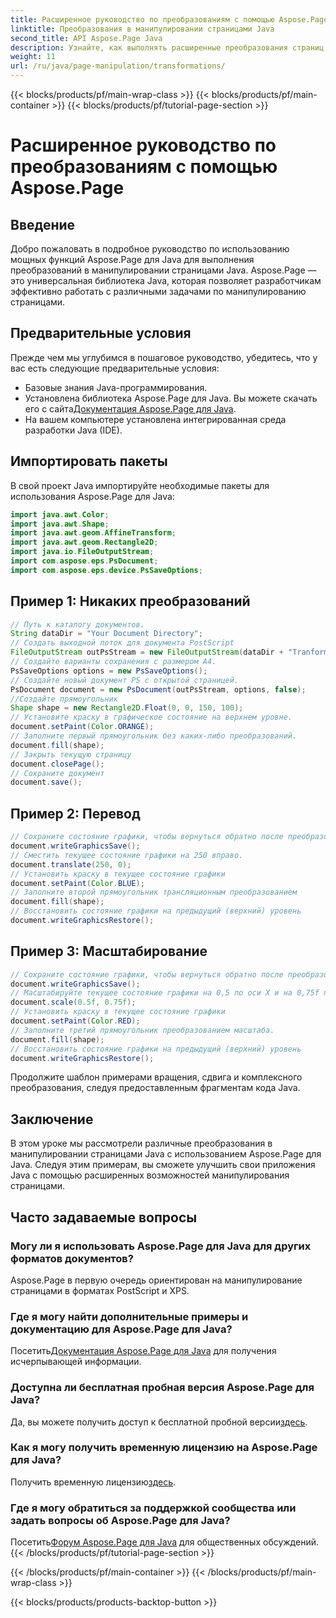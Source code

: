 ```yaml
---
title: Расширенное руководство по преобразованиям с помощью Aspose.Page
linktitle: Преобразования в манипулировании страницами Java
second_title: API Aspose.Page Java
description: Узнайте, как выполнять расширенные преобразования страниц в Java с помощью Aspose.Page для Java. Усовершенствуйте свои Java-приложения с помощью мощных возможностей манипулирования.
weight: 11
url: /ru/java/page-manipulation/transformations/
---
```


{{< blocks/products/pf/main-wrap-class >}}
{{< blocks/products/pf/main-container >}}
{{< blocks/products/pf/tutorial-page-section >}}

# Расширенное руководство по преобразованиям с помощью Aspose.Page

## Введение
Добро пожаловать в подробное руководство по использованию мощных функций Aspose.Page для Java для выполнения преобразований в манипулировании страницами Java. Aspose.Page — это универсальная библиотека Java, которая позволяет разработчикам эффективно работать с различными задачами по манипулированию страницами.
## Предварительные условия
Прежде чем мы углубимся в пошаговое руководство, убедитесь, что у вас есть следующие предварительные условия:
- Базовые знания Java-программирования.
-  Установлена библиотека Aspose.Page для Java. Вы можете скачать его с сайта[Документация Aspose.Page для Java](https://reference.aspose.com/page/java/).
- На вашем компьютере установлена интегрированная среда разработки Java (IDE).
## Импортировать пакеты
В свой проект Java импортируйте необходимые пакеты для использования Aspose.Page для Java:
```java
import java.awt.Color;
import java.awt.Shape;
import java.awt.geom.AffineTransform;
import java.awt.geom.Rectangle2D;
import java.io.FileOutputStream;
import com.aspose.eps.PsDocument;
import com.aspose.eps.device.PsSaveOptions;

```
## Пример 1: Никаких преобразований
```java
// Путь к каталогу документов.
String dataDir = "Your Document Directory";
// Создать выходной поток для документа PostScript
FileOutputStream outPsStream = new FileOutputStream(dataDir + "Tranformations_outPS.ps");
// Создайте варианты сохранения с размером А4.
PsSaveOptions options = new PsSaveOptions();
// Создайте новый документ PS с открытой страницей.
PsDocument document = new PsDocument(outPsStream, options, false);
//Создайте прямоугольник
Shape shape = new Rectangle2D.Float(0, 0, 150, 100);
// Установите краску в графическое состояние на верхнем уровне.
document.setPaint(Color.ORANGE);
// Заполните первый прямоугольник без каких-либо преобразований.
document.fill(shape);
// Закрыть текущую страницу
document.closePage();
// Сохраните документ
document.save();
```
## Пример 2: Перевод
```java
// Сохраните состояние графики, чтобы вернуться обратно после преобразования.
document.writeGraphicsSave();
// Сместить текущее состояние графики на 250 вправо.
document.translate(250, 0);
// Установить краску в текущее состояние графики
document.setPaint(Color.BLUE);
// Заполните второй прямоугольник трансляционным преобразованием
document.fill(shape);
// Восстановить состояние графики на предыдущий (верхний) уровень
document.writeGraphicsRestore();
```
## Пример 3: Масштабирование
```java
// Сохраните состояние графики, чтобы вернуться обратно после преобразования.
document.writeGraphicsSave();
// Масштабируйте текущее состояние графики на 0,5 по оси X и на 0,75f по оси Y.
document.scale(0.5f, 0.75f);
// Установить краску в текущее состояние графики
document.setPaint(Color.RED);
// Заполните третий прямоугольник преобразованием масштаба.
document.fill(shape);
// Восстановить состояние графики на предыдущий (верхний) уровень
document.writeGraphicsRestore();
```
Продолжите шаблон примерами вращения, сдвига и комплексного преобразования, следуя предоставленным фрагментам кода Java.
## Заключение
В этом уроке мы рассмотрели различные преобразования в манипулировании страницами Java с использованием Aspose.Page для Java. Следуя этим примерам, вы сможете улучшить свои приложения Java с помощью расширенных возможностей манипулирования страницами.
## Часто задаваемые вопросы
### Могу ли я использовать Aspose.Page для Java для других форматов документов?
Aspose.Page в первую очередь ориентирован на манипулирование страницами в форматах PostScript и XPS.
### Где я могу найти дополнительные примеры и документацию для Aspose.Page для Java?
 Посетить[Документация Aspose.Page для Java](https://reference.aspose.com/page/java/) для получения исчерпывающей информации.
### Доступна ли бесплатная пробная версия Aspose.Page для Java?
 Да, вы можете получить доступ к бесплатной пробной версии[здесь](https://releases.aspose.com/).
### Как я могу получить временную лицензию на Aspose.Page для Java?
 Получить временную лицензию[здесь](https://purchase.aspose.com/temporary-license/).
### Где я могу обратиться за поддержкой сообщества или задать вопросы об Aspose.Page для Java?
 Посетить[Форум Aspose.Page для Java](https://forum.aspose.com/c/page/39) для общественных обсуждений.
{{< /blocks/products/pf/tutorial-page-section >}}

{{< /blocks/products/pf/main-container >}}
{{< /blocks/products/pf/main-wrap-class >}}

{{< blocks/products/products-backtop-button >}}
